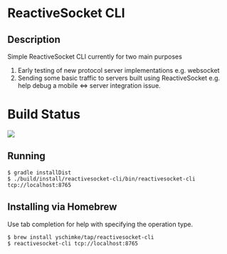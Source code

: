 # ReactiveSocket CLI

## Description

Simple ReactiveSocket CLI currently for two main purposes

1. Early testing of new protocol server implementations e.g. websocket
2. Sending some basic traffic to servers built using ReactiveSocket e.g. help debug a mobile <=> server integration issue. 

# Build Status

<a href='https://travis-ci.org/ReactiveSocket/reactivesocket-cli/builds'><img src='https://travis-ci.org/ReactiveSocket/reactivesocket-cli.svg?branch=master'></a> 


## Running

```
$ gradle installDist
$ ./build/install/reactivesocket-cli/bin/reactivesocket-cli tcp://localhost:8765
```

## Installing via Homebrew

Use tab completion for help with specifying the operation type.

```
$ brew install yschimke/tap/reactivesocket-cli
$ reactivesocket-cli tcp://localhost:8765
```



